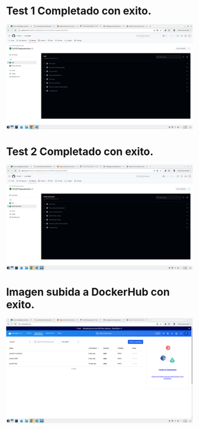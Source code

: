 # Test 1 Completado con exito.
![](test1.png)

# Test 2 Completado con exito.
![](test2.png)

# Imagen subida a DockerHub con exito.
![](dockerhub.png)
